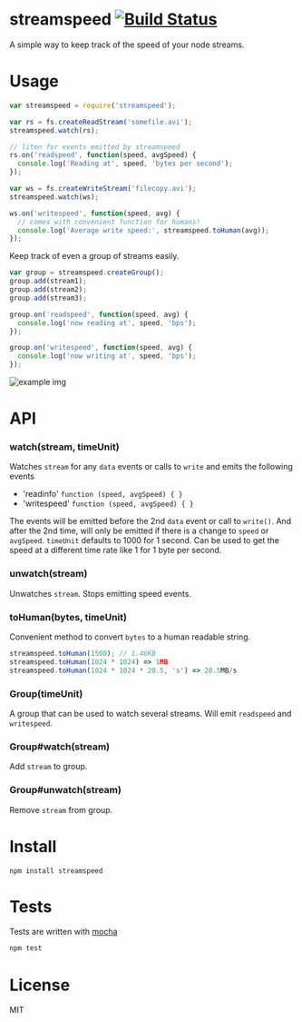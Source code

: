 # streamspeed [![Build Status](https://secure.travis-ci.org/fent/streamspeed.png)](http://travis-ci.org/fent/streamspeed)

A simple way to keep track of the speed of your node streams.

# Usage

```js
var streamspeed = require('streamspeed');

var rs = fs.createReadStream('somefile.avi');
streamspeed.watch(rs);

// liten for events emitted by streamspeed
rs.on('readspeed', function(speed, avgSpeed) {
  console.log('Reading at', speed, 'bytes per second');
});

var ws = fs.createWriteStream('filecopy.avi');
streamspeed.watch(ws);

ws.on('writespeed', function(speed, avg) {
  // comes with convenient function for humans!
  console.log('Average write speed:', streamspeed.toHuman(avg));
});
```

Keep track of even a group of streams easily.

```js
var group = streamspeed.createGroup();
group.add(stream1);
group.add(stream2);
group.add(stream3);

group.on('readspeed', function(speed, avg) {
  console.log('now reading at', speed, 'bps');
});

group.on('writespeed', function(speed, avg) {
  console.log('now writing at', speed, 'bps');
});
```

![example img](http://i.imgur.com/y47Sc.png)

# API
### watch(stream, timeUnit)
Watches `stream` for any `data` events or calls to `write` and emits the following events

* 'readinfo' `function (speed, avgSpeed) { }`
* 'writespeed' `function (speed, avgSpeed) { }`

The events will be emitted before the 2nd `data` event or call to `write()`. And after the 2nd time, will only be emitted if there is a change to `speed` or `avgSpeed`. `timeUnit` defaults to 1000 for 1 second. Can be used to get the speed at a different time rate like 1 for 1 byte per second.

### unwatch(stream)
Unwatches `stream`. Stops emitting speed events.

### toHuman(bytes, timeUnit)
Convenient method to convert `bytes` to a human readable string.

```js
streamspeed.toHuman(1500); // 1.46KB
streamspeed.toHuman(1024 * 1024) => 1MB
streamspeed.toHuman(1024 * 1024 * 20.5, 's') => 20.5MB/s
```

### Group(timeUnit)
A group that can be used to watch several streams. Will emit `readspeed` and `writespeed`.

### Group#watch(stream)
Add `stream` to group.

### Group#unwatch(stream)
Remove `stream` from group.


# Install

    npm install streamspeed


# Tests
Tests are written with [mocha](http://visionmedia.github.com/mocha/)

```bash
npm test
```

# License
MIT
